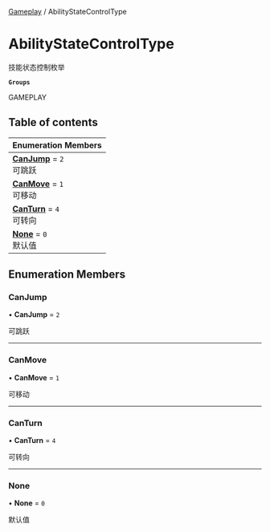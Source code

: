 [Gameplay](../modules/Gameplay.Gameplay.md) / AbilityStateControlType

# AbilityStateControlType <Badge type="tip" text="Enumeration" /> <Score text="AbilityStateControlType" />

技能状态控制枚举

**`Groups`**

GAMEPLAY

## Table of contents

| Enumeration Members |
| :-----|
| **[CanJump](Gameplay.AbilityStateControlType.md#canjump)** = ``2`` <br> 可跳跃|
| **[CanMove](Gameplay.AbilityStateControlType.md#canmove)** = ``1`` <br> 可移动|
| **[CanTurn](Gameplay.AbilityStateControlType.md#canturn)** = ``4`` <br> 可转向|
| **[None](Gameplay.AbilityStateControlType.md#none)** = ``0`` <br> 默认值|

## Enumeration Members

### CanJump <Score text="CanJump" /> 

• **CanJump** = ``2``

可跳跃

___

### CanMove <Score text="CanMove" /> 

• **CanMove** = ``1``

可移动

___

### CanTurn <Score text="CanTurn" /> 

• **CanTurn** = ``4``

可转向

___

### None <Score text="None" /> 

• **None** = ``0``

默认值
